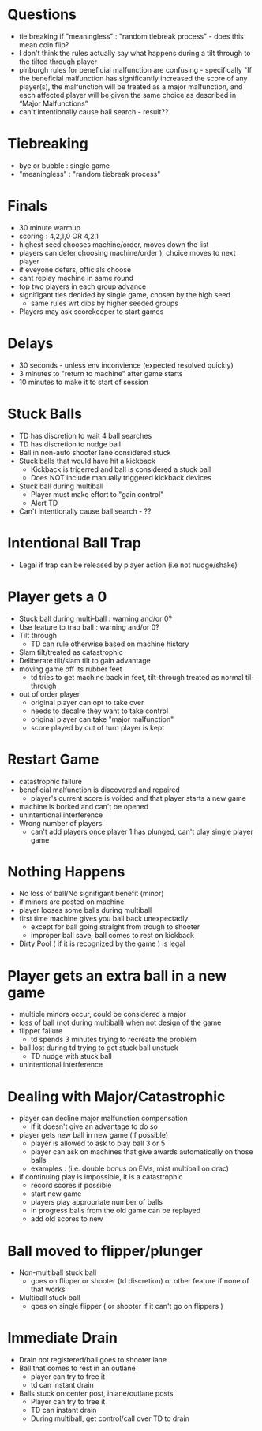# Questions
* tie breaking if "meaningless" : "random tiebreak process" - does this mean coin flip?
* I don't think the rules actually say what happens during a tilt through to the tilted through player
* pinburgh rules for beneficial malfunction are confusing - specifically "If the beneficial malfunction has significantly increased the score of any player(s), the malfunction will be treated as a major malfunction, and each affected player will be given the same choice as described in “Major Malfunctions”
* can't intentionally cause ball search - result??

# Tiebreaking
* bye or bubble : single game
* "meaningless" : "random tiebreak process"

# Finals
* 30 minute warmup
* scoring : 4,2,1,0 OR 4,2,1
* highest seed chooses machine/order, moves down the list
* players can defer choosing machine/order ), choice moves to next player
* if eveyone defers, officials choose
* cant replay machine in same round
* top two players in each group advance
* signifigant ties decided by single game, chosen by the high seed
  * same rules wrt dibs by higher seeded groups
* Players may ask scorekeeper to start games

# Delays
* 30 seconds - unless env inconvience (expected resolved quickly)
* 3 minutes to "return to machine" after game starts
* 10 minutes to make it to start of session

# Stuck Balls
* TD has discretion to wait 4 ball searches
* TD has discretion to nudge ball
* Ball in non-auto shooter lane considered stuck
* Stuck balls that would have hit a kickback
  * Kickback is trigerred and ball is considered a stuck ball
  * Does NOT include manually triggered kickback devices
* Stuck ball during multiball
  * Player must make effort to "gain control"
  * Alert TD
* Can't intentionally cause ball search - ??

# Intentional Ball Trap
* Legal if trap can be released by player action (i.e not nudge/shake)

# Player gets a 0
* Stuck ball during multi-ball : warning and/or 0?
* Use feature to trap ball : warning and/or 0? 
* Tilt through 
  * TD can rule otherwise based on machine history
* Slam tilt/treated as catastrophic
* Deliberate tilt/slam tilt to gain advantage
* moving game off its rubber feet
  * td tries to get machine back in feet, tilt-through treated as normal til-through
* out of order player
  * original player can opt to take over 
  * needs to decalre they want to take control
  * original player can take "major malfunction"
  * score played by out of turn player is kept

# Restart Game
* catastrophic failure 
* beneficial malfunction is discovered and repaired
  * player's current score is voided and that player starts a new game
* machine is borked and can't be opened
* unintentional interference
* Wrong number of players
  * can't add players once player 1 has plunged, can't play single player game


# Nothing Happens
* No loss of ball/No signifigant benefit (minor)
* if minors are posted on machine
* player looses some balls during multiball
* first time machine gives you ball back unexpectadly
  * except for ball going straight from trough to shooter
  * improper ball save, ball comes to rest on kickback 
* Dirty Pool ( if it is recognized by the game ) is legal

# Player gets an extra ball in a new game
* multiple minors occur, could be considered a major
* loss of ball (not during multiball) when not design of the game
* flipper failure
  * td spends 3 minutes trying to recreate the problem  
* ball lost during td trying to get stuck ball unstuck
  * TD nudge with stuck ball
* unintentional interference

# Dealing with Major/Catastrophic
* player can decline major malfunction compensation
  * if it doesn't give an advantage to do so
* player gets new ball in new game (if possible)
  * player is allowed to ask to play ball 3 or 5
  * player can ask on machines that give awards automatically on those balls 
  * examples : (i.e. double bonus on EMs, mist multiball on drac)
* if continuing play is impossible, it is a catastrophic
  * record scores if possible
  * start new game
  * players play appropriate number of balls 
  * in progress balls from the old game can be replayed
  * add old scores to new

# Ball moved to flipper/plunger
* Non-multiball stuck ball
  * goes on flipper or shooter (td discretion) or other feature if none of that works
* Multiball stuck ball
  * goes on single flipper ( or shooter if it can't go on flippers )

# Immediate Drain
* Drain not registered/ball goes to shooter lane
* Ball that comes to rest in an outlane
  * player can try to free it
  * td can instant drain
* Balls stuck on center post, inlane/outlane posts
  * Player can try to free it
  * TD can instant drain
  * During multiball, get control/call over TD to drain
